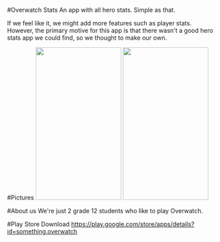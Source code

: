 #Overwatch Stats
An app with all hero stats. Simple as that.  
  
If we feel like it, we might add more features such as player stats.  
However, the primary motive for this app is that there wasn't a good hero stats app we could find, so we thought to make our own.

#Pictures
<img src="https://cdn.discordapp.com/attachments/133676181148008448/195362851223764997/Screenshot_20160622-222153.png" width="200" height="356" />
<img src="https://cdn.discordapp.com/attachments/133676181148008448/195369408980320257/Screenshot_20160622-224751.png" width="200" height="356" />

#About us
We're just 2 grade 12 students who like to play Overwatch.  

#Play Store Download
https://play.google.com/store/apps/details?id=something.overwatch
